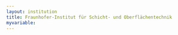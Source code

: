 ```yaml
---
layout: institution
title: Fraunhofer-Institut für Schicht- und Oberflächentechnik
myvariable: 
---
```

